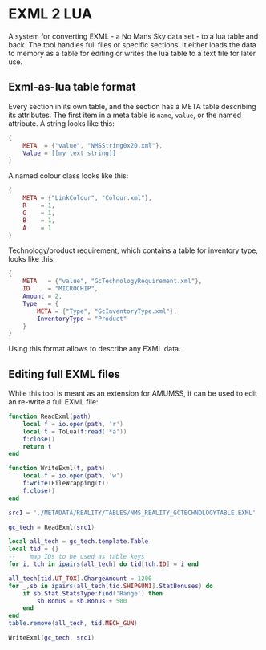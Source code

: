 # EXML 2 LUA
A system for converting EXML - a No Mans Sky data set - to a lua table and back.
The tool handles full files or specific sections. It either loads the data to memory as a table for editing or writes the lua table to a text file for later use.
## Exml-as-lua table format
Every section in its own table, and the section has a META table describing its attributes. The first item in a meta table is `name`, `value`, or the named attribute. A string looks like this:
```lua
{
    META  = {"value", "NMSString0x20.xml"},
    Value = [[my text string]]
}
```
A named colour class looks like this:
```lua
{
    META = {"LinkColour", "Colour.xml"},
    R    = 1,
    G    = 1,
    B    = 1,
    A    = 1
}
```
Technology/product requirement, which contains a table for inventory type, looks like this:
```lua
{
    META   = {"value", "GcTechnologyRequirement.xml"},
    ID     = "MICROCHIP",
    Amount = 2,
    Type   = {
        META = {"Type", "GcInventoryType.xml"},
        InventoryType = "Product"
    }
}
```
Using this format allows to describe any EXML data.
## Editing full EXML files
While this tool is meant as an extension for AMUMSS, it can be used to edit an re-write a full EXML file:
```lua
function ReadExml(path)
    local f = io.open(path, 'r')
    local t = ToLua(f:read('*a'))
    f:close()
    return t
end

function WriteExml(t, path)
    local f = io.open(path, 'w')
    f:write(FileWrapping(t))
    f:close()
end

src1 = './METADATA/REALITY/TABLES/NMS_REALITY_GCTECHNOLOGYTABLE.EXML'

gc_tech = ReadExml(src1)

local all_tech = gc_tech.template.Table
local tid = {}
--    map IDs to be used as table keys
for i, tch in ipairs(all_tech) do tid[tch.ID] = i end

all_tech[tid.UT_TOX].ChargeAmount = 1200
for _,sb in ipairs(all_tech[tid.SHIPGUN1].StatBonuses) do
    if sb.Stat.StatsType:find('Range') then
        sb.Bonus = sb.Bonus + 500
    end
end
table.remove(all_tech, tid.MECH_GUN)

WriteExml(gc_tech, src1)
```

